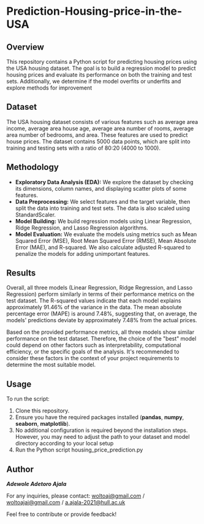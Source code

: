 # Prediction-Housing-price-in-the-USA


## Overview

This repository contains a Python script for predicting housing prices using the USA housing dataset. The goal is to build a regression model to predict housing prices and evaluate its performance on both the training and test sets. Additionally, we determine if the model overfits or underfits and explore methods for improvement


## Dataset

The USA housing dataset consists of various features such as average area income, average area house age, average area number of rooms, average area number of bedrooms, and area. These features are used to predict house prices. The dataset contains 5000 data points, which are split into training and testing sets with a ratio of 80:20 (4000 to 1000).

## Methodology

  - **Exploratory Data Analysis (EDA):** We explore the dataset by checking its dimensions, column names, and displaying scatter plots of some features.
  - **Data Preprocessing:** We select features and the target variable, then split the data into training and test sets. The data is also scaled using StandardScaler.
  - **Model Building:** We build regression models using Linear Regression, Ridge Regression, and Lasso Regression algorithms.
  - **Model Evaluation:** We evaluate the models using metrics such as Mean Squared Error (MSE), Root Mean Squared Error (RMSE), Mean Absolute Error (MAE), and R-squared. We                             also calculate adjusted R-squared to penalize the models for adding unimportant features.

## Results

Overall, all three models (Linear Regression, Ridge Regression, and Lasso Regression) perform similarly in terms of their performance metrics on the test dataset. The R-squared values indicate that each model explains approximately 91.46% of the variance in the data. The mean absolute percentage error (MAPE) is around 7.48%, suggesting that, on average, the models' predictions deviate by approximately 7.48% from the actual prices.

Based on the provided performance metrics, all three models show similar performance on the test dataset. Therefore, the choice of the "best" model could depend on other factors such as interpretability, computational efficiency, or the specific goals of the analysis. It's recommended to consider these factors in the context of your project requirements to determine the most suitable model.

## Usage

To run the script:

   1. Clone this repository.
   2. Ensure you have the required packages installed (**pandas**, **numpy**, **seaborn**, **matplotlib**).
   3. No additional configuration is required beyond the installation steps. However, you may need to adjust the path to your dataset and model directory according to your local setup
   4. Run the Python script housing_price_prediction.py


## Author

**_Adewole Adetoro Ajala_**

For any inquiries, please contact: woltoaj@gmail.com / woltoajai@gmail.com / a.ajala-2021@hull.ac.uk

Feel free to contribute or provide feedback!
